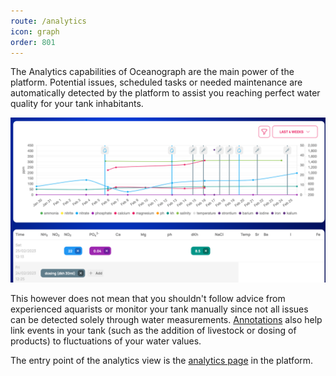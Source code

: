 ```yaml
---
route: /analytics
icon: graph
order: 801
---
```


The Analytics capabilities of Oceanograph are the main power of the platform. Potential issues,
scheduled tasks or needed maintenance are automatically detected by the platform to assist you
reaching perfect water quality for your tank inhabitants.

![An example of a well documented tank in the analytics page](./images/analytics.png)

This however does not mean that you shouldn't follow advice from experienced aquarists or monitor your tank manually since not
all issues can be detected solely through water measurements. [Annotations](/analytics/annotations) also help
link events in your tank (such as the addition of livestock or dosing of products) to fluctuations of your water values.

The entry point of the analytics view is the  [analytics page](https://www.oceanograph.net/analytics) in the platform.